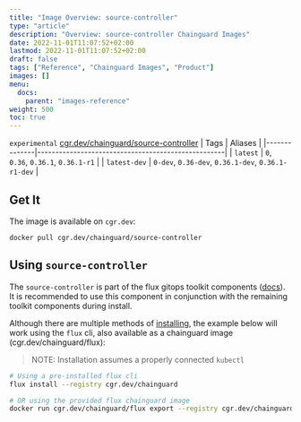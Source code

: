 ```yaml
---
title: "Image Overview: source-controller"
type: "article"
description: "Overview: source-controller Chainguard Images"
date: 2022-11-01T11:07:52+02:00
lastmod: 2022-11-01T11:07:52+02:00
draft: false
tags: ["Reference", "Chainguard Images", "Product"]
images: []
menu:
  docs:
    parent: "images-reference"
weight: 500
toc: true
---
```


`experimental` [cgr.dev/chainguard/source-controller](https://github.com/chainguard-images/images/tree/main/images/source-controller)
| Tags         | Aliases                                            |
|--------------|----------------------------------------------------|
| `latest`     | `0`, `0.36`, `0.36.1`, `0.36.1-r1`                 |
| `latest-dev` | `0-dev`, `0.36-dev`, `0.36.1-dev`, `0.36.1-r1-dev` |



## Get It

The image is available on `cgr.dev`:

```
docker pull cgr.dev/chainguard/source-controller
```

## Using `source-controller`

The `source-controller` is part of the flux gitops toolkit components ([docs](https://fluxcd.io/flux/components/)). It is recommended to use this component in conjunction with the remaining toolkit components during install.

Although there are multiple methods of [installing](https://fluxcd.io/flux/installation/), the example below will work using the `flux` cli, also available as a chainguard image (cgr.dev/chainguard/flux):

> NOTE: Installation assumes a properly connected `kubectl`

```bash
# Using a pre-installed flux cli
flux install --registry cgr.dev/chainguard

# OR using the provided flux chainguard image
docker run cgr.dev/chainguard/flux export --registry cgr.dev/chainguard | kubectl apply -f -
```

